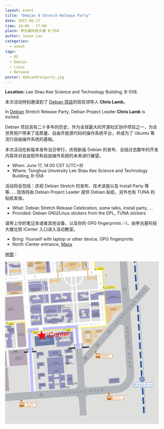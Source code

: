 ```yaml
---
layout: event
title: "Debian 9 Stretch Release Party"
date: 2017-06-17
time: 14:00 - 17:00
place: 李兆基科技大楼 B-558
author: Jason Lau
categories:
  - event
tags:
  - OS
  - Debian
  - Linux
  - Release
poster: debian9relparty.jpg
---
```


**Location:** Lee Shau Kee Science and Technology Building, B-558.

本次活动特别邀请到了 [Debian 项目]的现任领导人 **Chris Lamb**。

In [Debian] Stretch Release Party, Debian Project Leader **Chris Lamb** is invited.

Debian 项目具有二十多年的历史，作为全球最大的开源社区协作项目之一，为全世界用户带来了高质量、自由开放源代码的操作系统平台，并成为了 Ubuntu 等流行自由操作系统的基础。

<!--more-->

本次活动在新版本发布当日举行，庆祝新版 Debian 的发布、总结过去数年的开发内容并对自由软件和自由操作系统的未来进行展望。

* When: June 17, 14:00 CST (UTC+8)
* Where: Tsinghua University Lee Shau Kee Science and Technology Building, B-558

活动将会包括：庆祝 Debian Stretch 的发布、技术讲座以及 Install Party 等等……现场将由 Debian Project Leader 提供 Debian 贴纸，另外也有 TUNA 的贴纸发放。

* What: Debian Stretch Release Celebration, some talks, install party, ...
* Provided: Debian GNU/Linux stickers from the DPL, TUNA stickers

请带上你的笔记本或者其他设备，以及你的 GPG fingerprints :-)，由李兆基科技大楼北侧 iCenter 入口进入活动教室。

* Bring: Yourself with laptop or other device, GPG fingerprints
* North iCenter entrance, [Maps]

[地图]：

![](/assets/img/events/map_icenter.png)

[Debian]: https://www.debian.org/intro/about
[Debian 项目]: https://www.debian.org/intro/about.zh-cn.html
[地图]: http://www.openstreetmap.org/?mlat=39.9958&mlon=116.3232#map=16/39.9958/116.3232&layers=CN
[Maps]: http://www.openstreetmap.org/?mlat=39.9958&mlon=116.3232#map=16/39.9958/116.3232

